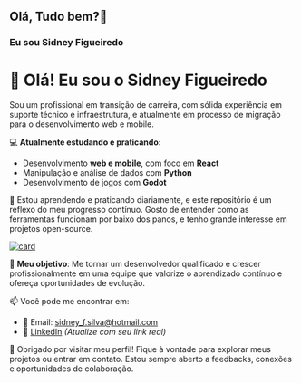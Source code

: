 ## Olá, Tudo bem?👋
### Eu sou Sidney Figueiredo

# 👋 Olá! Eu sou o Sidney Figueiredo

Sou um profissional em transição de carreira, com sólida experiência em suporte técnico e infraestrutura, e atualmente em processo de migração para o desenvolvimento web e mobile.

💻 **Atualmente estudando e praticando:**
- Desenvolvimento **web e mobile**, com foco em **React**
- Manipulação e análise de dados com **Python**
- Desenvolvimento de jogos com **Godot**

🌱 Estou aprendendo e praticando diariamente, e este repositório é um reflexo do meu progresso contínuo. Gosto de entender como as ferramentas funcionam por baixo dos panos, e tenho grande interesse em projetos open-source.

[![card](https://github-readme-stats.vercel.app/api?username=sidneyFdev&theme=dracula&show_icons=true)](https://github.com/anuraghazra/github-readme-stats)

📌 **Meu objetivo**: Me tornar um desenvolvedor qualificado e crescer profissionalmente em uma equipe que valorize o aprendizado contínuo e ofereça oportunidades de evolução.

📫 Você pode me encontrar em:
- 📧 Email: sidney_f.silva@hotmail.com
- 💼 [LinkedIn](www.linkedin.com/in/sidney-figueiredo) *(Atualize com seu link real)*

🚀 Obrigado por visitar meu perfil! Fique à vontade para explorar meus projetos ou entrar em contato. Estou sempre aberto a feedbacks, conexões e oportunidades de colaboração.

